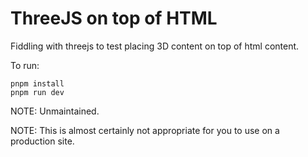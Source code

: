# ThreeJS on top of HTML

Fiddling with threejs to test placing 3D content on top of 
html content. 

To run:

```shell
pnpm install
pnpm run dev
```

NOTE: Unmaintained.

NOTE: This is almost certainly not appropriate for you to use on a production
site. 